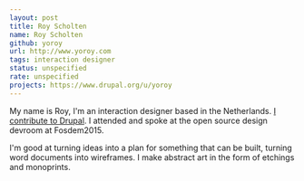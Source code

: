 ```yaml
---
layout: post
title: Roy Scholten
name: Roy Scholten
github: yoroy
url: http://www.yoroy.com
tags: interaction designer
status: unspecified
rate: unspecified
projects: https://www.drupal.org/u/yoroy
---
```


My name is Roy, I'm an interaction designer based in the Netherlands. [I contribute to Drupal](https://www.drupal.org/u/yoroy). I attended and spoke at the open source design devroom at Fosdem2015.

I'm good at turning ideas into a plan for something that can be built, turning word documents into wireframes. I make abstract art in the form of etchings and monoprints.
